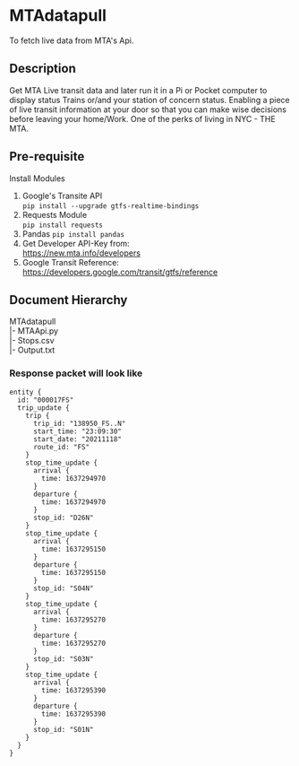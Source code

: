 # MTAdatapull
To fetch live data from MTA's Api.

## Description
Get MTA Live transit data and later run it in a Pi or Pocket computer to display status Trains or/and your station of concern status.
Enabling a piece of live transit information at your door so that you can make wise decisions before leaving your home/Work.
One of the perks of living in NYC - THE MTA.

## Pre-requisite
Install Modules
1. Google's Transite API  
   ```pip install --upgrade gtfs-realtime-bindings```
2. Requests Module  
   ```pip install requests```
3. Pandas
   ```pip install pandas ```  
4. Get Developer API-Key from:  
   https://new.mta.info/developers  
5. Google Transit Reference:  
   https://developers.google.com/transit/gtfs/reference

## Document Hierarchy
MTAdatapull  
|- MTAApi.py  
|- Stops.csv  
|- Output.txt

### Response packet will look like
```  
entity {
  id: "000017FS"
  trip_update {
    trip {
      trip_id: "138950_FS..N"    
      start_time: "23:09:30"     
      start_date: "20211118"     
      route_id: "FS"
    }
    stop_time_update {
      arrival {
        time: 1637294970
      }
      departure {
        time: 1637294970
      }
      stop_id: "D26N"
    }
    stop_time_update {
      arrival {
        time: 1637295150
      }
      departure {
        time: 1637295150
      }
      stop_id: "S04N"
    }
    stop_time_update {
      arrival {
        time: 1637295270
      }
      departure {
        time: 1637295270
      }
      stop_id: "S03N"
    }
    stop_time_update {
      arrival {
        time: 1637295390
      }
      departure {
        time: 1637295390
      }
      stop_id: "S01N"
    }
  }
}  
```

